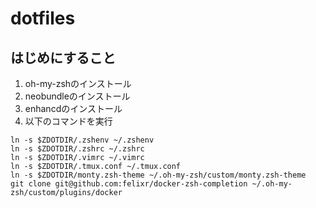 dotfiles
========

## はじめにすること

1. oh-my-zshのインストール
2. neobundleのインストール
3. enhancdのインストール
4. 以下のコマンドを実行

```
ln -s $ZDOTDIR/.zshenv ~/.zshenv
ln -s $ZDOTDIR/.zshrc ~/.zshrc
ln -s $ZDOTDIR/.vimrc ~/.vimrc
ln -s $ZDOTDIR/.tmux.conf ~/.tmux.conf
ln -s $ZDOTDIR/monty.zsh-theme ~/.oh-my-zsh/custom/monty.zsh-theme
git clone git@github.com:felixr/docker-zsh-completion ~/.oh-my-zsh/custom/plugins/docker
```

